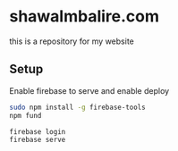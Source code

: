 # shawalmbalire.com
this is a repository for my website

## Setup
Enable firebase to serve and enable deploy

```bash
sudo npm install -g firebase-tools
npm fund
```

```bash
firebase login
firebase serve
```
